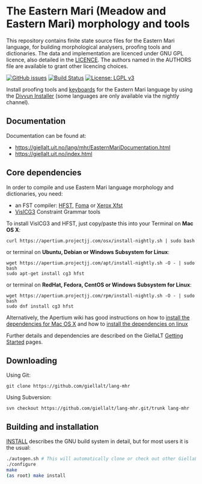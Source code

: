 The Eastern Mari (Meadow and Eastern Mari) morphology and tools
==========================================

This repository contains finite state source files for the Eastern Mari language,
for building morphological analysers, proofing tools
and dictionaries. The data and implementation are licenced under GNU GPL
licence, also detailed in the
[LICENCE](https://github.com/giellalt/lang-mhr/blob/develop/LICENCE). The
authors named in the AUTHORS file are available to grant other licencing
choices.

[![GitHub issues](https://img.shields.io/github/issues-raw/giellalt/lang-mhr)](https://github.com/giellalt/lang-mhr/issues)
 [![Build Status](https://github.com/giellalt/lang-mhr/workflows/Build%20Speller%20Archives%20and%20Bundles/badge.svg)](https://github.com/giellalt/lang-mhr/actions)
[![License: LGPL v3](https://img.shields.io/badge/License-LGPL%20v3-blue.svg)](https://www.gnu.org/licenses/lgpl-3.0)

Install proofing tools and [keyboards](https://github.com/giellalt/keyboard-mhr)
for the Eastern Mari language by using the [Divvun Installer](http://divvun.no)
(some languages are only available via the nightly channel).

Documentation
-------------

Documentation can be found at:

-   <https://giellalt.uit.no/lang/mhr/EasternMariDocumentation.html>
-   <https://giellalt.uit.no/index.html>

Core dependencies
-----------------

In order to compile and use Eastern Mari language morphology and
dictionaries, you need:

- an FST compiler: [HFST](https://github.com/hfst/hfst), [Foma](https://github.com/mhulden/foma) or [Xerox Xfst](https://web.stanford.edu/~laurik/fsmbook/home.html)
- [VislCG3](https://visl.sdu.dk/svn/visl/tools/vislcg3/trunk) Constraint Grammar tools

To install VislCG3 and HFST, just copy/paste this into your Terminal on **Mac OS X**:

```
curl https://apertium.projectjj.com/osx/install-nightly.sh | sudo bash
```

or terminal on **Ubuntu, Debian or Windows Subsystem for Linux**:

```
wget https://apertium.projectjj.com/apt/install-nightly.sh -O - | sudo bash
sudo apt-get install cg3 hfst
```

or terminal on **RedHat, Fedora, CentOS or Windows Subsystem for Linux**:

```
wget https://apertium.projectjj.com/rpm/install-nightly.sh -O - | sudo bash
sudo dnf install cg3 hfst
```

Alternatively, the Apertium wiki has good instructions on how to [install the dependencies for Mac
OS X](https://wiki.apertium.org/wiki/Apertium_on_Mac_OS_X) and how to [install
the dependencies on
linux](https://wiki.apertium.org/wiki/Installation_of_grammar_libraries)

Further details and dependencies are described on the GiellaLT [Getting Started](https://giellalt.uit.no/infra/GettingStarted.html) pages.

Downloading
-----------

Using Git:
```
git clone https://github.com/giellalt/lang-mhr
```

Using Subversion:
```
svn checkout https://github.com/giellalt/lang-mhr.git/trunk lang-mhr
```

Building and installation
-------------------------

[INSTALL](https://github.com/giellalt/lang-mhr/blob/develop/INSTALL)
describes the GNU build system in detail, but for most users it is the usual:

```sh
./autogen.sh # This will automatically clone or check out other GiellaLT dependencies
./configure
make
(as root) make install
```
